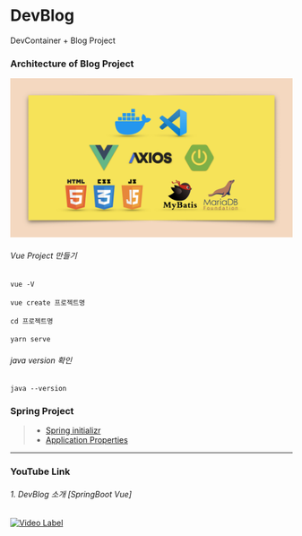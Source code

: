 # DevBlog
DevContainer + Blog Project

### Architecture of Blog Project
<img src="./image/tools.png" width="1000"></img>

###### Vue Project 만들기

```
vue -V

vue create 프로젝트명

cd 프로젝트명

yarn serve
```

###### java version 확인

```
java --version
```

### Spring Project
> * [Spring initializr](https://start.spring.io/)
> * [Application Properties](https://docs.spring.io/spring-boot/docs/current/reference/html/application-properties.html)


----
### YouTube Link

###### 1. DevBlog 소개 [SpringBoot Vue]
[![Video Label](http://img.youtube.com/vi/oZcTz9lYOqw/0.jpg)](https://youtu.be/oZcTz9lYOqw)
